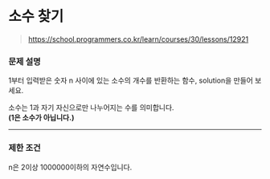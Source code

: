 # 소수 찾기

> https://school.programmers.co.kr/learn/courses/30/lessons/12921

### 문제 설명

1부터 입력받은 숫자 n 사이에 있는 소수의 개수를 반환하는 함수, solution을 만들어 보세요.

소수는 1과 자기 자신으로만 나누어지는 수를 의미합니다.  
**(1은 소수가 아닙니다.)**

-----

### 제한 조건

n은 2이상 1000000이하의 자연수입니다.